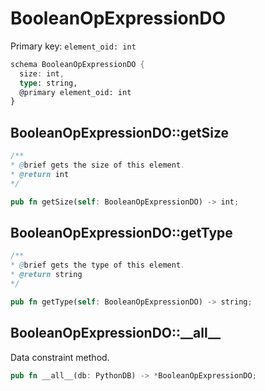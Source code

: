 # BooleanOpExpressionDO

Primary key: `element_oid: int`

```rust
schema BooleanOpExpressionDO {
  size: int,
  type: string,
  @primary element_oid: int
}
```
## BooleanOpExpressionDO::getSize

```java
/**
* @brief gets the size of this element.
* @return int
*/
```
```rust
pub fn getSize(self: BooleanOpExpressionDO) -> int;
```
## BooleanOpExpressionDO::getType

```java
/**
* @brief gets the type of this element.
* @return string
*/
```
```rust
pub fn getType(self: BooleanOpExpressionDO) -> string;
```
## BooleanOpExpressionDO::\_\_all\_\_

Data constraint method.

```rust
pub fn __all__(db: PythonDB) -> *BooleanOpExpressionDO;
```
